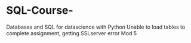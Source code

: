 # SQL-Course-
Databases and SQL for datascience with Python
Unable to load tables to complete assignment, getting SSLserver error Mod 5
